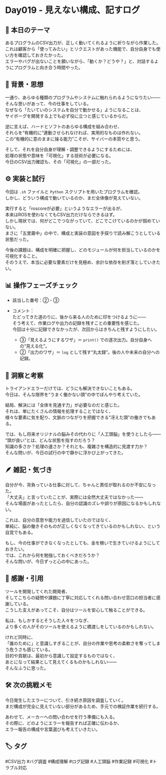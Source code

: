 # Day019 - 見えない構成、記すログ

## 🎯 本日のテーマ
あるプログラムのCSV出力が、正しく動いてくれるように祈りながら作業した。  
これは顧客から「使ってみたい」とリクエストがあった機能で、自分自身でも使い方を確認しておきたかった。  
エラーやバグが出ないことを願いながら、「動くか？どうや？」と、対話するようにプログラムと向き合う時間やった。

## 🧠 背景・思想
一通り、あらゆる種類のプログラムやシステムに触れられるようになりたい――  
そんな思いがあって、今の仕事をしている。  
なぜなら「たいていのシステムを自分で動かせる」ようになることは、  
サイボーグを開発する上でも必ず役に立つと感じているからだ。

逆に言えば、ハードとソフトのあらゆる構成を組み合わせ、  
それらを“有機的に”連動させられなければ、実用的なものは作れない。  
この“有機的に意のままに操る能力”こそが、サイバーの本質やと思う。

そして、それを自分自身が理解・調整できるようにするためには、  
処理の状態や意味を「可視化」する技術が必要になる。  
今日のCSV出力確認も、その「可視化」の一部だった。

## ⚙️ 実装と試行
今回は `.sh` ファイルと `Python` スクリプトを用いたプログラムを確認。  
しかし、どういう構成で動いているのか、まだ全体像が見えていない。

実行すると「roscoreが必要」というようなエラーが出るが、  
本来はROSを使わなくてもCSV出力だけならできるはず。  
しかし現状では、何がどこでつながっていて、どこでこけているのかが掴めていない。  
まさに「五里霧中」の中で、構成と実装の意図を手探りで読み解こうとしている状態だった。

今後の課題は、構成を明確に把握し、どのモジュールが何を担当しているのかを可視化すること。  
そのうえで、本当に必要な要素だけを見極め、余計な依存を削ぎ落としていきたい。

## 📊 操作フェーズチェック  
- 該当した番号：②・③  
- コメント：  
  たどってきた道のりに、後から来る人のために印をつけるように――  
  そう考えて、作業ログや出力の記録を残すことの重要性を感じた。  
  今回は十分に記録できなかったが、次回からはきちんと残すようにしたい。  

  - ③「見えるようにするワザ」＝ `print()` での逐次出力。自分自身への“見える化”。  
  - ②「出力のワザ」＝ `log` として残す“丸太録”。後の人や未来の自分への記録。

## 🔁 洞察と考察
トライアンドエラーだけでは、どうにも解決できないこともある。  
今日は、そんな限界を“うまく働かない頭”の中でぼんやり考えていた。

結局、解決には「全体を見通す力」が必要なのだと感じた。  
それは、単にたくさんの情報を処理することではなく、  
様々な要素に気を配り、文脈のつながりを把握できる“冴えた頭”の働きでもある。

では、もし将来オリジナルの脳みその代わりに「人工頭脳」を使うとしたら――  
“頭が良い”とは、どんな状態を指すのだろう？  
知識の多さか？処理の速さか？それとも、複雑さを構造的に見渡す力か？  
そんな問いが、今日の試行の中で静かに浮かび上がってきた。

## 🪶 雑記・気づき
自分が今、背負っている仕事に対して、ちゃんと責任が取れるのか不安になった。  
「大丈夫」と言っていたことが、実際には全然大丈夫ではなかった――  
そんな場面があったとしたら、自分の認識のズレや誤りが原因になるかもしれない。

これは、自分の意思や能力を過信していたのではなく、  
単純に、脳の働きそのものが正しくなくなってきているのかもしれない、という自覚でもある。

もし、今の仕事ができなくなったとしても、金を稼いで生きていけるようにしておきたい。  
では、これから何を勉強しておくべきだろうか？  
そんな問いが、今日ずっと心の中にあった。

## 🙏 感謝・引用
ツールを開発してくれた開発者、  
そしてこちらの疑問や課題に丁寧に対応してくれる問い合わせ窓口の担当者に感謝している。  
こうした支えがあってこそ、自分はツールを安心して触ることができる。

私は、もしかするとそうした人々をつなぎ、  
より多くの人がそのツールを使えるように橋渡しをしているのかもしれない。

けれど同時に、  
「誰のために」と意識しすぎることが、自分の作業や思考の柔軟さを奪ってしまう危うさも感じている。  
目的や貢献は、最初から意識して設定するものではなく、  
あとになって結果として見えてくるものかもしれない――  
そんなふうに思った。

## 🛠 次の挑戦メモ
今日発生したエラーについて、引き続き原因を調査していく。  
まだ構成が完全に見えていない部分があるため、手元での検証作業を続行する。

あわせて、メーカーへの問い合わせを行う準備にも入る。  
その際に、どのようにエラーを報告すれば正確に伝わるか、  
エラー報告の構成や言葉選びも考えていきたい。

## 🏷 タグ
#CSV出力 #バグ調査 #構成理解 #ログ記録 #人工頭脳 #作業記録 #可視化 #トラブル対応
